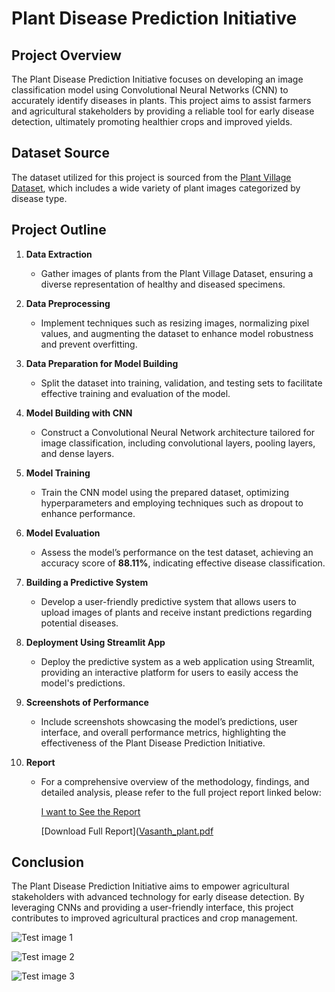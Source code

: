 # Plant Disease Prediction Initiative

## Project Overview
The Plant Disease Prediction Initiative focuses on developing an image classification model using Convolutional Neural Networks (CNN) to accurately identify diseases in plants. This project aims to assist farmers and agricultural stakeholders by providing a reliable tool for early disease detection, ultimately promoting healthier crops and improved yields.

## Dataset Source
The dataset utilized for this project is sourced from the [Plant Village Dataset](https://github.com/spMohanty/PlantVillage-Dataset), which includes a wide variety of plant images categorized by disease type.

## Project Outline

1. **Data Extraction**
   - Gather images of plants from the Plant Village Dataset, ensuring a diverse representation of healthy and diseased specimens.

2. **Data Preprocessing**
   - Implement techniques such as resizing images, normalizing pixel values, and augmenting the dataset to enhance model robustness and prevent overfitting.

3. **Data Preparation for Model Building**
   - Split the dataset into training, validation, and testing sets to facilitate effective training and evaluation of the model.

4. **Model Building with CNN**
   - Construct a Convolutional Neural Network architecture tailored for image classification, including convolutional layers, pooling layers, and dense layers.

5. **Model Training**
   - Train the CNN model using the prepared dataset, optimizing hyperparameters and employing techniques such as dropout to enhance performance.

6. **Model Evaluation**
   - Assess the model’s performance on the test dataset, achieving an accuracy score of **88.11%**, indicating effective disease classification.

7. **Building a Predictive System**
   - Develop a user-friendly predictive system that allows users to upload images of plants and receive instant predictions regarding potential diseases.

8. **Deployment Using Streamlit App**
   - Deploy the predictive system as a web application using Streamlit, providing an interactive platform for users to easily access the model's predictions.

9. **Screenshots of Performance**
   - Include screenshots showcasing the model’s predictions, user interface, and overall performance metrics, highlighting the effectiveness of the Plant Disease Prediction Initiative.
  
10. **Report**
    - For a comprehensive overview of the methodology, findings, and detailed analysis, please refer to the full project report linked below:
      
      [I want to See the Report](https://drive.google.com/file/d/1euTxHE-1SHAQJI0L6z4TPsbhdHXtUEyn/view?usp=drive_link)
      
      [Download Full Report]([Vasanth_plant.pdf](https://github.com/user-attachments/files/17550290/Vasanth_plant.pdf)

## Conclusion
The Plant Disease Prediction Initiative aims to empower agricultural stakeholders with advanced technology for early disease detection. By leveraging CNNs and providing a user-friendly interface, this project contributes to improved agricultural practices and crop management.

![Test image 1](https://github.com/user-attachments/assets/a8fdf76f-fe90-4dcc-b35a-52245166da44)

![Test image 2](https://github.com/user-attachments/assets/d7613f5e-3f70-4be5-9a4a-d9ca530cbc0f)

![Test image 3](https://github.com/user-attachments/assets/30ac699b-d116-454c-9748-433463ccc1d2)


